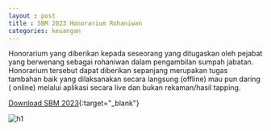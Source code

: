 ```yaml
---
layout : post
title : SBM 2023 Honorarium Rohaniwan
categories: keuangan
---
```


Honorarium yang diberikan kepada seseorang yang ditugaskan oleh pejabat yang berwenang sebagai rohaniwan dalam pengambilan sumpah jabatan. Honorarium tersebut dapat diberikan sepanjang merupakan tugas tambahan baik yang dilaksanakan secara langsung (offline) mau pun daring ( online) melalui aplikasi secara live dan bukan rekaman/hasil tapping.

[Download SBM 2023](https://firebasestorage.googleapis.com/v0/b/geotag-b7d33.appspot.com/o/SBM_2023.pdf?alt=media&token=228220bb-e660-47cd-bb6f-ef614ad11018){:target="_blank"}

![h1](https://firebasestorage.googleapis.com/v0/b/geotag-b7d33.appspot.com/o/SBM_2023_page-0016.jpg?alt=media&token=159dab33-659d-479f-b19c-393d32f893bf)